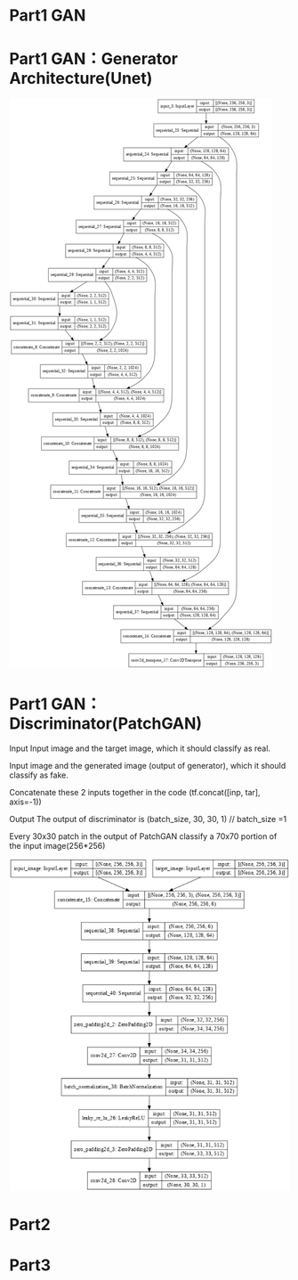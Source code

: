 # Part1 GAN

# Part1 GAN：Generator Architecture(Unet)

 ![](https://github.com/XuchenSun/GAN_with_U-net_generator/blob/main/Generator(Unet).png)
 
 
 
 
 
# Part1 GAN：Discriminator(PatchGAN)


Input
Input image and the target image, which it should classify as real.

Input image and the generated image (output of generator), which it should classify as fake.  

Concatenate these 2 inputs together in the code (tf.concat([inp, tar], axis=-1))  

Output
The output of discriminator is (batch_size, 30, 30, 1) // batch_size =1  

Every 30x30 patch in the output of PatchGAN classify a 70x70 portion of the input image(256*256)  

![](https://github.com/XuchenSun/GAN_with_U-net_generator/blob/main/Discriminator.png)



# Part2
# Part3
